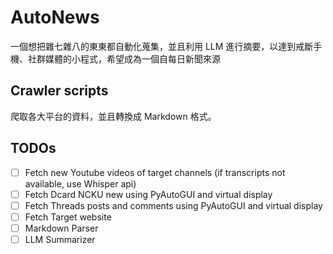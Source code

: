 # AutoNews

一個想把雜七雜八的東東都自動化蒐集，並且利用 LLM 進行摘要，以達到戒斷手機、社群媒體的小程式，希望成為一個自每日新聞來源

## Crawler scripts

爬取各大平台的資料，並且轉換成 Markdown 格式。

## TODOs
- [ ] Fetch new Youtube videos of target channels (if transcripts not available, use Whisper api)
- [ ] Fetch Dcard NCKU new using PyAutoGUI and virtual display
- [ ] Fetch Threads posts and comments using PyAutoGUI and virtual display
- [ ] Fetch Target website
- [ ] Markdown Parser
- [ ] LLM Summarizer
